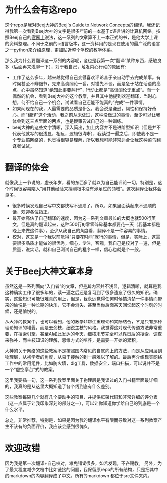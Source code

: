 # 为什么会有这repo
这个repo是我对Beej大神的[Beej's Guide to Network Concepts](https://github.com/beejjorgensen/bgnet0)的翻译。我还记得我第一次看到Beej大神的文字是很多年前的一本基于c语言讲的计算机网络。按照Beej自己的[官网上](https://beej.us/guide/bgnet0/)说法，这一系列的文章算不上一本正式的书，是他大学上课的资料整理。不同于之前的c语言版本，这一资料用的是现在使用的最广泛的语言之一python来介绍原理，更加贴近整个学校的教学体系。

那么我为什么要翻译这一系列的内容呢，这也是我第一次“翻译”某种东西，感触良多（后面再来浅聊一下），对于我自己，触发内心行动的原因有:
* 工作了这么多年，越来越觉得自己变得喜欢评论甚于亲自动手去完成某事。有时候甚至不辨细节，先来高谈阔论一番，对错先不谈，而是急于站在话语的高点，心中虽然知道“绝知此事要躬行”，行动上都是“高谈阔论无重点“。而一个偶然的机会，看到Beej大神的这个教案，并且其中他提到欢迎翻译，当时心想，何不给自己一个机会，试试看自己还能不能真的“完成”一件事情。
* 如果问现在的我，人最需要的品质是什么，我会说是谦逊，韧性和保持好奇心。而“翻译”这个活动，我之前从未做过，这种没做过的事情，至少可以让我体会到这三点里面的两点，也是鞭策告诫自己的一种训练。
* beej大神的这些文字清晰，深入简出，加上内容并不是进阶型知识（但是并不代表他就写的很浅显，相反，逻辑很清晰），我读过一遍之后，即使我不是一个专业搞网络的，也觉得很容易理解，所以我想可能非常适合让我这种菜鸟翻译者试试。

# 翻译的体会
就像我上一节说的，虚长年岁，看的东西多了就以为自己能评论一切，特别是，这个时候很容易陷入“用其他经验来揣测根本没有涉足过的领域”。这次翻译让我体会良多。
* 很多时候发现自己写中文都快写不通顺了，所以，如果里面读起来不通顺的话，欢迎各位指正。
* 最开始高估了自己翻译的速度，因为这一系列文章最长的大概也就500行英文，但是真的翻译起来，这种500行的零零碎碎基本都要花一天（我基本都是晚上来做这件事），至少从我自己的角度看，翻译不是一件容易的事情。
* 校对，这又是一个我以前觉得“只要花时间”就行的事情，但是，实际上，这需要很多品质才能做的很优秀，细心，专注，客观，我自己是校对了一遍，但是质量，说实话，就和自己测试自己的程序一样，信心也就是个一般。

# 关于Beej大神文章本身
虽然这是一系列面向“入门者”的文章，但是其内容并不浅显，逻辑清晰，就算是我这种确实工作了很多年的，读一遍之后还是复习到了很多遗忘了很久的知识。确实，这些知识可能很难真的用上，但是，我永远觉得任何时候搞清楚一件事情而带来的愉悦是一种长期的快乐，它不会消失，甚至当你后面某天回忆起这个时刻的时候，还是愉悦的。

从大神的教案中，也可以看到，他的教学非常注重理论和实际结合，不是只有那种理论知识的堆叠，而是去旁枝，细说主枝的风格。我觉得这对现代传道方法非常重要，在搜索引擎，甚至AI如此发达的今天，细枝末节完全可以靠日后的搜索，调查来弥补，而主枝知识的理解，思维方式的培养，是需要一开始的累积。

大神的关于网络的这些教案不是按照国内常见的自底向上的方法，而是从应用层到物理层，从初学者的角度，从易于接触的到一般难以了解的。最后再介绍现实网络工作中的常用组件，比如防火墙，dig工具，数据安全，端口扫描，可以说并不是一个“虚空亭台”式的教案。

这里我要插一句，这一系列教案里面关于物理层是我读过的入门书籍里面最详细的，我真的是从这里大概知道了各个线到底有什么差别。

这些教案每隔几个就有几个要动手的项目，并提供框架代码和非常详细的评分表（这一点属于让我印象深刻的部分之一），可以让你知道你学给自己的到底是一个什么水平。

总之，非常推荐，特别是，如果是因为我的翻译水平有限而导致对这一系列教案产生不该有的负面评价，我应该会感到很愧疚。

# 欢迎改错
因为我是第一次翻译+自己校对，难免错误很多，如若发现，不吝赐教。
另外，为了最大程度减少文档中比如链接的问题，我保留原repo的所有结构，只是把其中的markdown的内容翻译成了中文。所有的markdown 都位于src文件夹内。
